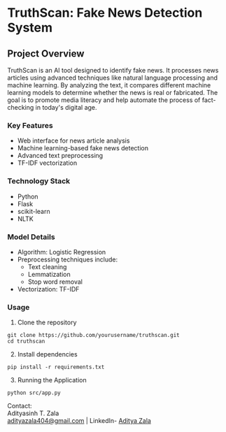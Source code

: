 # TruthScan: Fake News Detection System

## Project Overview
TruthScan is an AI tool designed to identify fake news. It processes news articles using advanced techniques like natural language processing and machine learning. By analyzing the text, it compares different machine learning models to determine whether the news is real or fabricated. The goal is to promote media literacy and help automate the process of fact-checking in today's digital age.

### Key Features
- Web interface for news article analysis
- Machine learning-based fake news detection
- Advanced text preprocessing
- TF-IDF vectorization

### Technology Stack
- Python
- Flask
- scikit-learn
- NLTK

### Model Details
- Algorithm: Logistic Regression
- Preprocessing techniques include:
	- Text cleaning
	- Lemmatization
	- Stop word removal
- Vectorization: TF-IDF

### Usage

1. Clone the repository
```
git clone https://github.com/yourusername/truthscan.git
cd truthscan
```

2. Install dependencies
```
pip install -r requirements.txt
```

3. Running the Application
```
python src/app.py
```

Contact:<br>
Adityasinh T. Zala<br>
adityazala404@gmail.com | LinkedIn- [Aditya Zala](www.linkedin.com/in/aditya-zala-1bbb42258/)
